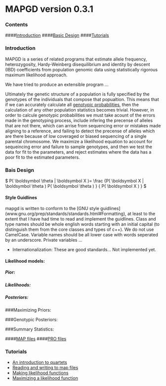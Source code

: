 ﻿<script src='https://cdn.mathjax.org/mathjax/latest/MathJax.js?config=TeX-AMS-MML_HTMLorMML'></script>

<h1> MAPGD version 0.3.1 </h1>

<h3>Contents </h3>

####[Introduction](https://lynchlab.github.io/MAPGD/index.html#-introduction-)
####[Basic Design](https://lynchlab.github.io/MAPGD/index.html#-basic-design-)
####[Tutorials](https://lynchlab.github.io/MAPGD/index.html#-tutorials-)

<h3> Introduction </h3>

MAPGD is a series of related programs that estimate allele frequency, heterozygosity, Hardy-Weinberg disequilibrium and identity by descent (IBD) coefficients from population genomic data using statistically rigorous maximum likelihood approach.   

We have tried to produce an extensible program ...

Ultimately the genetic structure of a population is fully specified by the genotypes of the individuals that compose that popualtion. This means that if we can accurately calculate all [genotypic probabilities](https://lynchlab.github.io/MAPGD/classgenotype.html), then the calculation of any other population statistics becomes trivial. However, in order to calcule genotypic probabilities we must take acount of the errors made in the genotyping process, include infering the precense of alleles that are not there, which can arrise from sequencing error or mistakes made aligning to a reference, and failing to detect the precense of alleles which are there because of low coveraged or biased sequencing of a single parental chromosome. We maximize a likelihood equation to account for sequeincing error and failure to sample genotypes, and then we test the data for fit to the parameters, and reject estimates where the data has a poor fit to the estimated parameters. 

<h3> Bais Design </h3>

$ P( \boldsymbol \theta | \boldsymbol X  )= \frac {P( \boldsymbol X | \boldsymbol \theta  ) P( \boldsymbol \theta  ) } { P( \boldsymbol X  ) } $	

<h4> Style Guidlines </h4>
mapgd is written to conform to the [GNU style guidlines](www.gnu.org/prep/standards/standards.html#Formatting), at least to the extent that I have had time to read and implement the guidlines. 
Class and type names should be whole english words starting with an initial capital (to distinguish them from the core classes and types of c++). We do not use CamelCase. Variable names should be all lower case with words seperated by an underscore. Private variables ...

* Internationalization: These are good standards... Not implemented yet. 

<h4> Likelihood models:</h4>

<h5> Pior:</h5>

<h5> Likelihoods:</h5>

<h5> Posteriors:</h5>

###Maximizing Priors:

###Genotypic Posteriors:

###Summary Statistics:

####[MAP files](https://lynchlab.github.io/MAPGD/classmap__file.html)
####[PRO files](https://lynchlab.github.io/MAPGD/classmap__file.html)

<h3> Tutorials </h3>

* [An introduction to quartets](https://lynchlab.github.io/MAPGD/tutorial/quartet.md)
* [Reading and writing to map files](https://lynchlab.github.io/MAPGD/tutorial/map.md)
* [Making likelihood functions](https://lynchlab.github.io/MAPGD/tutorial/likelihood.md)
* [Maximizing a likelihood function](https://lynchlab.github.io/MAPGD/tutorial/maximize.md)
